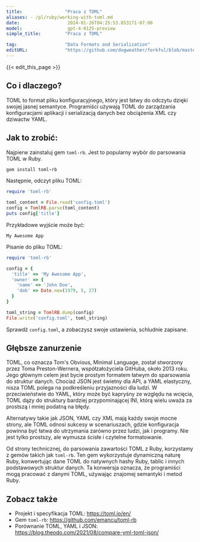 ```yaml
---
title:                "Praca z TOML"
aliases: - /pl/ruby/working-with-toml.md
date:                  2024-01-26T04:25:53.853171-07:00
model:                 gpt-4-0125-preview
simple_title:         "Praca z TOML"

tag:                  "Data Formats and Serialization"
editURL:              "https://github.com/dogweather/forkful/blob/master/content/pl/ruby/working-with-toml.md"
---
```


{{< edit_this_page >}}

## Co i dlaczego?

TOML to format pliku konfiguracyjnego, który jest łatwy do odczytu dzięki swojej jasnej semantyce. Programiści używają TOML do zarządzania konfiguracjami aplikacji i serializacją danych bez obciążenia XML czy dziwactw YAML.

## Jak to zrobić:

Najpierw zainstaluj gem `toml-rb`. Jest to popularny wybór do parsowania TOML w Ruby.

```Ruby
gem install toml-rb
```

Następnie, odczyt pliku TOML:

```Ruby
require 'toml-rb'

toml_content = File.read('config.toml')
config = TomlRB.parse(toml_content)
puts config['title']
```

Przykładowe wyjście może być:

```
My Awesome App
```

Pisanie do pliku TOML:

```Ruby
require 'toml-rb'

config = {
  'title' => 'My Awesome App',
  'owner' => {
    'name' => 'John Doe',
    'dob' => Date.new(1979, 5, 27)
  }
}

toml_string = TomlRB.dump(config)
File.write('config.toml', toml_string)
```

Sprawdź `config.toml`, a zobaczysz swoje ustawienia, schludnie zapisane.

## Głębsze zanurzenie

TOML, co oznacza Tom's Obvious, Minimal Language, został stworzony przez Toma Preston-Wernera, współzałożyciela GitHuba, około 2013 roku. Jego głównym celem jest bycie prostym formatem łatwym do sparsowania do struktur danych. Chociaż JSON jest świetny dla API, a YAML elastyczny, nisza TOML polega na podkreśleniu przyjazności dla ludzi. W przeciwieństwie do YAML, który może być kapryśny ze względu na wcięcia, TOML dąży do struktury bardziej przypominającej INI, którą wielu uważa za prostszą i mniej podatną na błędy.

Alternatywy takie jak JSON, YAML czy XML mają każdy swoje mocne strony, ale TOML odnosi sukcesy w scenariuszach, gdzie konfiguracja powinna być łatwa do utrzymania zarówno przez ludzi, jak i programy. Nie jest tylko prostszy, ale wymusza ścisłe i czytelne formatowanie.

Od strony technicznej, do parsowania zawartości TOML z Ruby, korzystamy z gemów takich jak `toml-rb`. Ten gem wykorzystuje dynamiczną naturę Ruby, konwertując dane TOML do natywnych hashy Ruby, tablic i innych podstawowych struktur danych. Ta konwersja oznacza, że programiści mogą pracować z danymi TOML, używając znajomej semantyki i metod Ruby.

## Zobacz także

- Projekt i specyfikacja TOML: https://toml.io/en/
- Gem `toml-rb`: https://github.com/emancu/toml-rb
- Porównanie TOML, YAML i JSON: https://blog.theodo.com/2021/08/compare-yml-toml-json/
